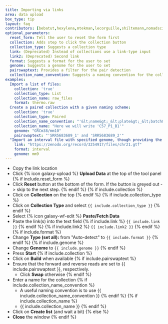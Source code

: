```yaml
---
title: Importing via links
area: data upload
box_type: tip
layout: faq
contributors: [bebatut,hexylena,mtekman,lecorguille,shiltemann,nomadscientist,nekrut,mblue9]
optional_parameters:
  reset_form: Tell the user to reset the form first
  collection: Adds step to click the collection button
  collection_type: Suggests a collection type
  link: (Deprecated) Instead of collections use a link-type input
  link2: (Deprecated) Second link
  format: Suggests a format for the user to set
  genome: Suggests a genome for the user to set
  pairswaptext: Provides a filter for the pair detection
  collection_name_convention: Suggests a naming convention for the collection
examples:
  Import a list of files:
    collection: 'true'
    collection_type: List
    collection_name: raw_files
    format: thermo.raw
  Create a paired collection with a given naming scheme:
    collection: 'true'
    collection_type: Paired
    collection_name_convention: "'&lt;name&gt;_&lt;plate&gt;_&lt;batch&gt;' to preserve the sample names, sequencing plate number and batch number."
    collection_name: "Here we will write 'C57_P1_B1'"
    genome: "GRCm38/mm10"
    pairswaptext: "'SRR5683689_1' and 'SRR5683689_2'"
  "Import an interval file with specified genome, though providing the links in a code block is preferred":
    link: "https://zenodo.org/record/3254917/files/chr21.gtf"
    format: interval
    genome: mm9
---
```


* Copy the link location
* Click {% icon galaxy-upload %} **Upload Data** at the top of the tool panel
{% if include.reset_form %}
* Click **Reset** button at the bottom of the form. If the button is greyed out -> skip to the next step.
{% endif %}
{% if include.collection %}
* Click on **Collection** on the top
{% endif %}
{% if include.collection_type %}
* Click on **Collection Type** and select `{{ include.collection_type }}`
{% endif %}
* Select {% icon galaxy-wf-edit %} **Paste/Fetch Data**
* Paste the link(s) into the text field
{% if include.link %}
  `{{ include.link }}`
{% endif %}
{% if include.link2 %}
  `{{ include.link2 }}`
{% endif %}
{% if include.format %}
* Change **Type (set all):** from "Auto-detect" to `{{ include.format }}`
{% endif %}
{% if include.genome %}
* Change **Genome** to `{{ include.genome }}`
{% endif %}
* Press **Start**
{% if include.collection %}
* Click on **Build** when available
{% if include.pairswaptext %}
* Ensure that the forward and reverse reads are set to {{ include.pairswaptext }}, respectively.
    * Click **Swap** otherwise
{% endif %}
* Enter a name for the collection
{% if include.collection_name_convention %}
    * A useful naming convention is to use {{ include.collection_name_convention }}
{% endif %}
{% if include.collection_name %}
    * {{ include.collection_name }}
{% endif %}
* Click on **Create list** (and wait a bit)
{% else %}
* **Close** the window
{% endif %}
